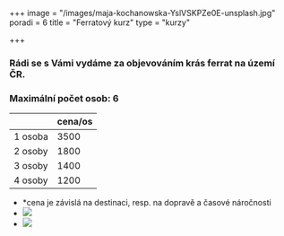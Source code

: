 +++
image = "/images/maja-kochanowska-YslVSKPZe0E-unsplash.jpg"
poradi = 6
title = "Ferratový kurz"
type = "kurzy"

+++
### Rádi se s Vámi vydáme za objevováním krás ferrat na území ČR.

### Maximální počet osob: 6

|  | cena/os |
| --- | --- |
| 1 osoba | 3500 |
| 2 osoby | 1800 |
| 3 osoby | 1400 |
| 4 osoby | 1200 |
* *cena je závislá na destinaci, resp. na dopravě a časové náročnosti
* ![](/images/klaus-huber-2KpJ7EpccGQ-unsplash.jpg)
* ![](/images/maja-kochanowska-EiJQdDI_t_Y-unsplash.jpg)
